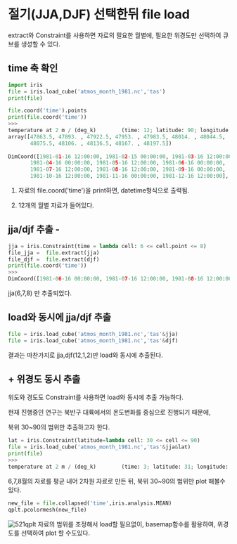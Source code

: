 # 절기(JJA,DJF) 선택한뒤 file load
extract와 Constraint를 사용하면 자료의 필요한 월별에, 필요한 위경도만 선택하여 큐브를 생성할 수 있다.
## time 축 확인
```python 
import iris
file = iris.load_cube('atmos_month_1981.nc','tas')
print(file)

file.coord('time').points 
print(file.coord('time'))
>>>
temperature at 2 m / (deg_k)        (time: 12; latitude: 90; longitude: 144)
array([47863.5, 47893. , 47922.5, 47953. , 47983.5, 48014. , 48044.5,
       48075.5, 48106. , 48136.5, 48167. , 48197.5])
       
DimCoord([1981-01-16 12:00:00, 1981-02-15 00:00:00, 1981-03-16 12:00:00,
       1981-04-16 00:00:00, 1981-05-16 12:00:00, 1981-06-16 00:00:00,
       1981-07-16 12:00:00, 1981-08-16 12:00:00, 1981-09-16 00:00:00,
       1981-10-16 12:00:00, 1981-11-16 00:00:00, 1981-12-16 12:00:00],...
```
1. 자료의 file.coord('time')을 print하면, datetime형식으로 출력됨.

2. 12개의 월별 자료가 들어있다.

## jja/djf 추출 - 
```python 
jja = iris.Constraint(time = lambda cell: 6 <= cell.point <= 8)
file_jja =  file.extract(jja)
file_djf =  file.extract(djf)
print(file.coord('time'))
>>>       
DimCoord([1981-06-16 00:00:00, 1981-07-16 12:00:00, 1981-08-16 12:00:00],...
```
jja(6,7,8) 만 추출되었다.

## load와 동시에 jja/djf 추출
```python 
file = iris.load_cube('atmos_month_1981.nc','tas'&jja)
file = iris.load_cube('atmos_month_1981.nc','tas'&djf)
```
결과는 마찬가지로 jja,djf(12,1,2)만 load와 동시에 추출된다.

## + 위경도 동시 추출

위도와 경도도 Constraint를 사용하면 load와 동시에 추출 가능하다.

현재 진행중인 연구는 북반구 대륙에서의 온도변화를 중심으로 진행되기 때문에,

북위 30~90의 범위만 추출하고자 한다.
```python 
lat = iris.Constraint(latitude=lambda cell: 30 <= cell <= 90) 
file = iris.load_cube('atmos_month_1981.nc','tas'&jja&lat)
print(file)
>>>
temperature at 2 m / (deg_k)        (time: 3; latitude: 31; longitude: 144) ...
```
6,7,8월의 자료를 평균 내어 2차원 자료로 만든 뒤, 북위 30~90의 범위만 plot 해볼수 있다.
```python
new_file = file.collapsed('time',iris.analysis.MEAN)
qplt.pcolormesh(new_file)
```
![521qplt](https://user-images.githubusercontent.com/73323188/119143218-5173f200-ba82-11eb-81c0-64a9d18c9b48.PNG)
자료의 범위를 조정해서 load할 필요없이, basemap함수를 활용하여, 위경도를 선택하여 plot 할 수도있다.


